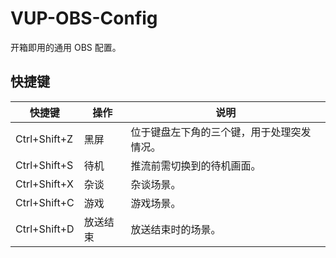 # VUP-OBS-Config

开箱即用的通用 OBS 配置。

## 快捷键

| 快捷键       | 操作     | 说明                                       |
| ------------ | -------- | ------------------------------------------ |
| Ctrl+Shift+Z | 黑屏     | 位于键盘左下角的三个键，用于处理突发情况。 |
| Ctrl+Shift+S | 待机     | 推流前需切换到的待机画面。                 |
| Ctrl+Shift+X | 杂谈     | 杂谈场景。                                 |
| Ctrl+Shift+C | 游戏     | 游戏场景。                                 |
| Ctrl+Shift+D | 放送结束 | 放送结束时的场景。                         |
